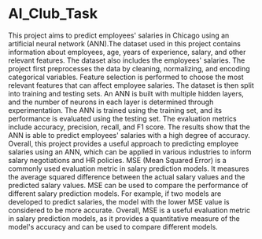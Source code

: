 # AI_Club_Task


This project aims to predict employees' salaries in Chicago using an artificial neural network (ANN).The dataset used in this project contains information about employees, age, years of experience, salary, and other relevant features. The dataset also includes the employees' salaries.
The project first preprocesses the data by cleaning, normalizing, and encoding categorical variables. Feature selection is performed to choose the most relevant features that can affect employee salaries. The dataset is then split into training and testing sets.
An ANN is built with multiple hidden layers, and the number of neurons in each layer is determined through experimentation. The ANN is trained using the training set, and its performance is evaluated using the testing set. The evaluation metrics include accuracy, precision, recall, and F1 score.
The results show that the ANN is able to predict employees' salaries with a high degree of accuracy.
Overall, this project provides a useful approach to predicting employee salaries using an ANN, which can be applied in various industries to inform salary negotiations and HR policies.
MSE (Mean Squared Error) is a commonly used evaluation metric in salary prediction models. It measures the average squared difference between the actual salary values and the predicted salary values.
MSE can be used to compare the performance of different salary prediction models. For example, if two models are developed to predict salaries, the model with the lower MSE value is considered to be more accurate.
Overall, MSE is a useful evaluation metric in salary prediction models, as it provides a quantitative measure of the model's accuracy and can be used to compare different models.
